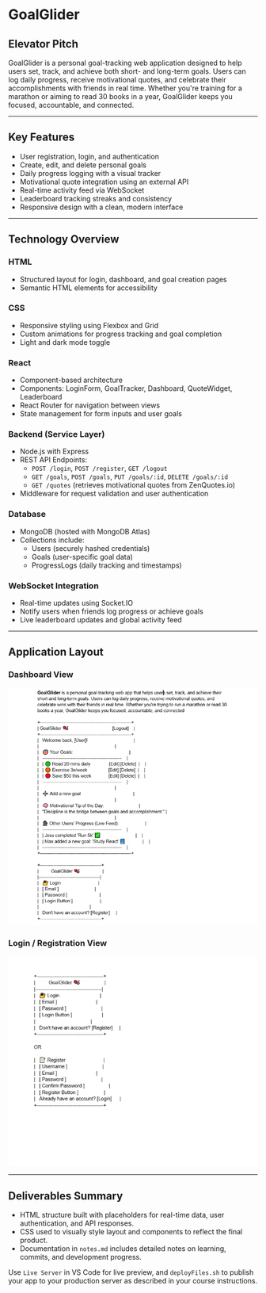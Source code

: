 # GoalGlider

## Elevator Pitch

GoalGlider is a personal goal-tracking web application designed to help users set, track, and achieve both short- and long-term goals. Users can log daily progress, receive motivational quotes, and celebrate their accomplishments with friends in real time. Whether you're training for a marathon or aiming to read 30 books in a year, GoalGlider keeps you focused, accountable, and connected.

---

## Key Features

- User registration, login, and authentication
- Create, edit, and delete personal goals
- Daily progress logging with a visual tracker
- Motivational quote integration using an external API
- Real-time activity feed via WebSocket
- Leaderboard tracking streaks and consistency
- Responsive design with a clean, modern interface

---

## Technology Overview

### HTML
- Structured layout for login, dashboard, and goal creation pages
- Semantic HTML elements for accessibility

### CSS
- Responsive styling using Flexbox and Grid
- Custom animations for progress tracking and goal completion
- Light and dark mode toggle

### React
- Component-based architecture
- Components: LoginForm, GoalTracker, Dashboard, QuoteWidget, Leaderboard
- React Router for navigation between views
- State management for form inputs and user goals

### Backend (Service Layer)
- Node.js with Express
- REST API Endpoints:
  - `POST /login`, `POST /register`, `GET /logout`
  - `GET /goals`, `POST /goals`, `PUT /goals/:id`, `DELETE /goals/:id`
  - `GET /quotes` (retrieves motivational quotes from ZenQuotes.io)
- Middleware for request validation and user authentication

### Database
- MongoDB (hosted with MongoDB Atlas)
- Collections include:
  - Users (securely hashed credentials)
  - Goals (user-specific goal data)
  - ProgressLogs (daily tracking and timestamps)

### WebSocket Integration
- Real-time updates using Socket.IO
- Notify users when friends log progress or achieve goals
- Live leaderboard updates and global activity feed

---

## Application Layout

### Dashboard View
![Dashboard Layout](images/dashboard-layout.png)

### Login / Registration View
![Auth Layout](images/auth-layout.png)

---

## Deliverables Summary

- HTML structure built with placeholders for real-time data, user authentication, and API responses.
- CSS used to visually style layout and components to reflect the final product.
- Documentation in `notes.md` includes detailed notes on learning, commits, and development progress.

Use `Live Server` in VS Code for live preview, and `deployFiles.sh` to publish your app to your production server as described in your course instructions.

